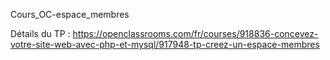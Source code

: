 Cours_OC-espace_membres

Détails du TP : https://openclassrooms.com/fr/courses/918836-concevez-votre-site-web-avec-php-et-mysql/917948-tp-creez-un-espace-membres